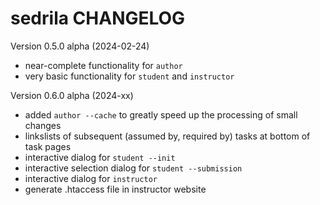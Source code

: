 # sedrila CHANGELOG

Version 0.5.0 alpha (2024-02-24)
- near-complete functionality for `author`
- very basic functionality for `student` and `instructor`

Version 0.6.0 alpha (2024-xx)
- added `author --cache` to greatly speed up the processing of small changes
- linkslists of subsequent (assumed by, required by) tasks at bottom of task pages
- interactive dialog for `student --init`
- interactive selection dialog for `student --submission`
- interactive dialog for `instructor`
- generate .htaccess file in instructor website
